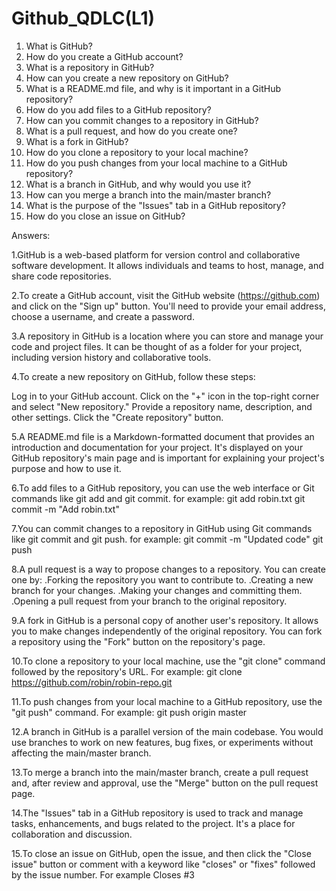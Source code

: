 # Github_QDLC(L1)

1. What is GitHub?
2. How do you create a GitHub account?
3. What is a repository in GitHub?
4. How can you create a new repository on GitHub?
5. What is a README.md file, and why is it important in a GitHub repository?
6. How do you add files to a GitHub repository?
7. How can you commit changes to a repository in GitHub?
8. What is a pull request, and how do you create one?
9. What is a fork in GitHub?
10. How do you clone a repository to your local machine?
11. How do you push changes from your local machine to a GitHub repository?
12. What is a branch in GitHub, and why would you use it?
13. How can you merge a branch into the main/master branch?
14. What is the purpose of the "Issues" tab in a GitHub repository?
15. How do you close an issue on GitHub?


Answers:

1.GitHub is a web-based platform for version control and collaborative software development. It allows individuals and teams to host, manage, and share code repositories.

2.To create a GitHub account, visit the GitHub website (https://github.com) and click on the "Sign up" button. You'll need to provide your email address, choose a username, and create a password.

3.A repository in GitHub is a location where you can store and manage your code and project files. It can be thought of as a folder for your project, including version history and collaborative tools.

4.To create a new repository on GitHub, follow these steps:

Log in to your GitHub account.
Click on the "+" icon in the top-right corner and select "New repository."
Provide a repository name, description, and other settings.
Click the "Create repository" button.

5.A README.md file is a Markdown-formatted document that provides an introduction and documentation for your project. It's displayed on your GitHub repository's main page and is important for explaining your project's purpose and how to use it. 

6.To add files to a GitHub repository, you can use the web interface or Git commands like git add and git commit. 
for example:
git add robin.txt
git commit -m "Add robin.txt"

7.You can commit changes to a repository in GitHub using Git commands like git commit and git push. 
for example:
git commit -m "Updated code"
git push

8.A pull request is a way to propose changes to a repository. You can create one by:
.Forking the repository you want to contribute to.
.Creating a new branch for your changes.
.Making your changes and committing them.
.Opening a pull request from your branch to the original repository.

9.A fork in GitHub is a personal copy of another user's repository. It allows you to make changes independently of the original repository. You can fork a repository using the "Fork" button on the repository's page.

10.To clone a repository to your local machine, use the "git clone" command followed by the repository's URL. For example:
git clone https://github.com/robin/robin-repo.git

11.To push changes from your local machine to a GitHub repository, use the "git push" command. For example:
git push origin master

12.A branch in GitHub is a parallel version of the main codebase. You would use branches to work on new features, bug fixes, or experiments without affecting the main/master branch.

13.To merge a branch into the main/master branch, create a pull request and, after review and approval, use the "Merge" button on the pull request page.

14.The "Issues" tab in a GitHub repository is used to track and manage tasks, enhancements, and bugs related to the project. It's a place for collaboration and discussion.

15.To  close an issue on GitHub, open the issue, and then click the "Close issue" button or comment with a keyword like "closes" or "fixes" followed by the issue number. For example
Closes #3